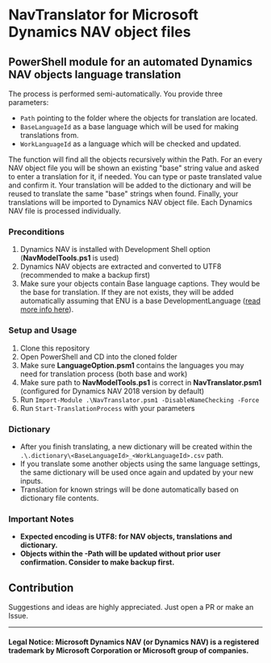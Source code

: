 # NavTranslator for Microsoft Dynamics NAV object files

## PowerShell module for an automated Dynamics NAV objects language translation

The process is performed semi-automatically. You provide three parameters:
  - `Path` pointing to the folder where the objects for translation are located.
  - `BaseLanguageId` as a base language which will be used for making translations from.
  - `WorkLanguageId` as a language which will be checked and updated.

The function will find all the objects recursively within the Path. For an every NAV object file you will be shown an existing "base" string value and asked to enter a translation for it, if needed. You can type or paste translated value and confirm it. Your translation will be added to the dictionary and will be reused to translate the same "base" strings when found. Finally, your translations will be imported to Dynamics NAV object file. Each Dynamics NAV file is processed individually.

### Preconditions
1. Dynamics NAV is installed with Development Shell option (**NavModelTools.ps1** is used)
2. Dynamics NAV objects are extracted and converted to UTF8 (recommended to make a backup first)
5. Make sure your objects contain Base language captions. They would be the base for translation. If they are not exists, they will be added automatically assuming that ENU is a base DevelopmentLanguage ([read more info here](https://learn.microsoft.com/en-us/powershell/module/microsoft.dynamics.nav.model.tools/export-navapplicationobjectlanguage?view=dynamicsnav-ps-2018#-developmentlanguageid)).

### Setup and Usage
1. Clone this repository
2. Open PowerShell and CD into the cloned folder
3. Make sure **LanguageOption.psm1** contains the languages you may need for translation process (both base and work)
4. Make sure path to **NavModelTools.ps1** is correct in **NavTranslator.psm1** (configured for Dynamics NAV 2018 version by default)
5. Run `Import-Module .\NavTranslator.psm1 -DisableNameChecking -Force`
6. Run `Start-TranslationProcess` with your parameters

### Dictionary
* After you finish translating, a new dictionary will be created within the `.\.dictionary\<BaseLanguageId>_<WorkLanguageId>.csv` path.
* If you translate some another objects using the same language settings, the same dictionary will be used once again and updated by your new inputs.
* Translation for known strings will be done automatically based on dictionary file contents.

### **Important Notes**
- **Expected encoding is UTF8: for NAV objects, translations and dictionary.**
- **Objects within the -Path will be updated without prior user confirmation. Consider to make backup first.**

## Contribution
Suggestions and ideas are highly appreciated. Just open a PR or make an Issue.

***
#### Legal Notice: Microsoft Dynamics NAV (or Dynamics NAV) is a registered trademark by Microsoft Corporation or Microsoft group of companies.
